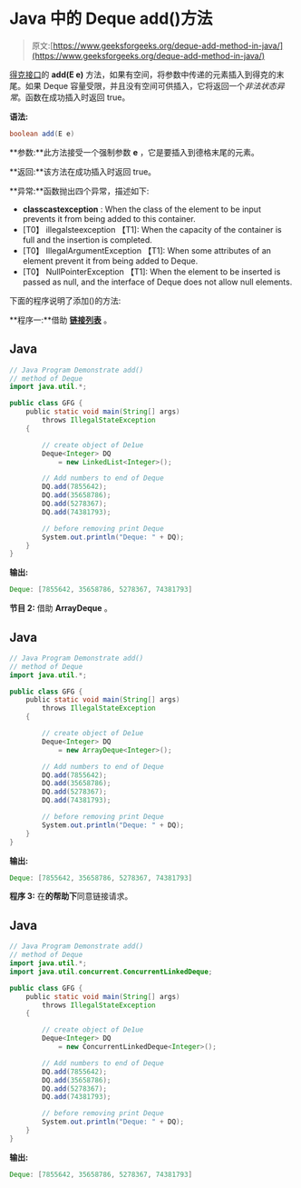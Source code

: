 # Java 中的 Deque add()方法

> 原文:[https://www.geeksforgeeks.org/deque-add-method-in-java/](https://www.geeksforgeeks.org/deque-add-method-in-java/)

[得克接口](https://www.geeksforgeeks.org/deque-interface-java-example/)的 **add(E e)** 方法，如果有空间，将参数中传递的元素插入到得克的末尾。如果 Deque 容量受限，并且没有空间可供插入，它将返回一个*非法状态异常*。函数在成功插入时返回 true。

**语法:**

```java
boolean add(E e)

```

**参数:**此方法接受一个强制参数 **e** ，它是要插入到德格末尾的元素。

**返回:**该方法在成功插入时返回 true。

**异常:**函数抛出四个异常，描述如下:

*   **classcastexception** : When the class of the element to be input prevents it from being added to this container.
*   [T0】 illegalsteexception 【T1]: When the capacity of the container is full and the insertion is completed.
*   [T0】 IllegalArgumentException 【T1]: When some attributes of an element prevent it from being added to Deque.
*   [T0】 NullPointerException 【T1]: When the element to be inserted is passed as null, and the interface of Deque does not allow null elements.

下面的程序说明了添加()的方法:

**程序一:**借助 [**链接列表**](https://www.geeksforgeeks.org/linked-list-in-java/) 。

## Java

```java
// Java Program Demonstrate add()
// method of Deque
import java.util.*;

public class GFG {
    public static void main(String[] args)
        throws IllegalStateException
    {

        // create object of De1ue
        Deque<Integer> DQ
            = new LinkedList<Integer>();

        // Add numbers to end of Deque
        DQ.add(7855642);
        DQ.add(35658786);
        DQ.add(5278367);
        DQ.add(74381793);

        // before removing print Deque
        System.out.println("Deque: " + DQ);
    }
}
```

**输出:**

```java
Deque: [7855642, 35658786, 5278367, 74381793]

```

**节目 2:** 借助 **ArrayDeque** 。

## Java

```java
// Java Program Demonstrate add()
// method of Deque
import java.util.*;

public class GFG {
    public static void main(String[] args)
        throws IllegalStateException
    {

        // create object of De1ue
        Deque<Integer> DQ
            = new ArrayDeque<Integer>();

        // Add numbers to end of Deque
        DQ.add(7855642);
        DQ.add(35658786);
        DQ.add(5278367);
        DQ.add(74381793);

        // before removing print Deque
        System.out.println("Deque: " + DQ);
    }
}
```

**输出:**

```java
Deque: [7855642, 35658786, 5278367, 74381793]

```

**程序 3:** 在**的帮助下**同意链接请求。

## Java

```java
// Java Program Demonstrate add()
// method of Deque
import java.util.*;
import java.util.concurrent.ConcurrentLinkedDeque;

public class GFG {
    public static void main(String[] args)
        throws IllegalStateException
    {

        // create object of De1ue
        Deque<Integer> DQ
            = new ConcurrentLinkedDeque<Integer>();

        // Add numbers to end of Deque
        DQ.add(7855642);
        DQ.add(35658786);
        DQ.add(5278367);
        DQ.add(74381793);

        // before removing print Deque
        System.out.println("Deque: " + DQ);
    }
}
```

**输出:**

```java
Deque: [7855642, 35658786, 5278367, 74381793]

```